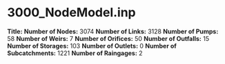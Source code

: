 # 3000_NodeModel.inp
**Title:** 
**Number of Nodes:** 3074
**Number of Links:** 3128
**Number of Pumps:** 58
**Number of Weirs:** 7
**Number of Orifices:** 50
**Number of Outfalls:** 15
**Number of Storages:** 103
**Number of Outlets:** 0
**Number of Subcatchments:** 1221
**Number of Raingages:** 2
